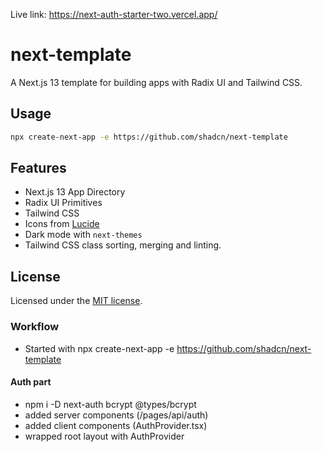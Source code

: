 Live link: https://next-auth-starter-two.vercel.app/

# next-template

A Next.js 13 template for building apps with Radix UI and Tailwind CSS.

## Usage

```bash
npx create-next-app -e https://github.com/shadcn/next-template
```

## Features

- Next.js 13 App Directory
- Radix UI Primitives
- Tailwind CSS
- Icons from [Lucide](https://lucide.dev)
- Dark mode with `next-themes`
- Tailwind CSS class sorting, merging and linting.

## License

Licensed under the [MIT license](https://github.com/shadcn/ui/blob/main/LICENSE.md).

### Workflow

- Started with npx create-next-app -e https://github.com/shadcn/next-template

#### Auth part

- npm i -D next-auth bcrypt @types/bcrypt
- added server components (/pages/api/auth)
- added client components (AuthProvider.tsx)
- wrapped root layout with AuthProvider
